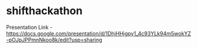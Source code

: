 # shifthackathon

Presentation Link - https://docs.google.com/presentation/d/1DhjHHjgpy1_4c93YLk94m5wokYZ-pOJpJPPmnNkoo8k/edit?usp=sharing
